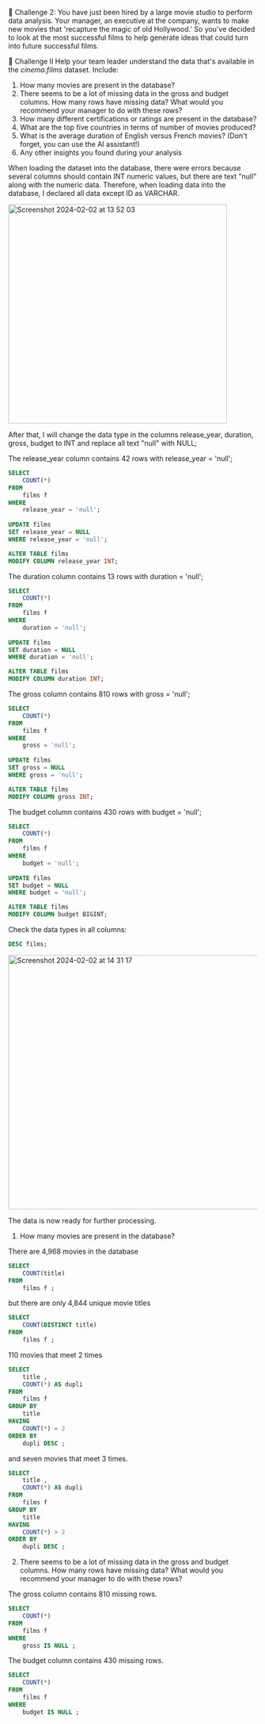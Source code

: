 🎥 Challenge 2: You have just been hired by a large movie studio to perform data analysis. 
Your manager, an executive at the company, wants to make new movies that 'recapture the magic of old Hollywood.' 
So you've decided to look at the most successful films to help generate ideas that could turn into future successful films.

💪 Challenge II
Help your team leader understand the data that's available in the _cinema.films_ dataset. Include:

1. How many movies are present in the database?
2. There seems to be a lot of missing data in the gross and budget columns. How many rows have missing data? What would you recommend your manager to do with these rows?
3. How many different certifications or ratings are present in the database?
4. What are the top five countries in terms of number of movies produced?
5. What is the average duration of English versus French movies? (Don't forget, you can use the AI assistant!)
6. Any other insights you found during your analysis


When loading the dataset into the database, there were errors because several columns should contain INT numeric values, but there are text "null" along with the numeric data. 
Therefore, when loading data into the database, I declared all data except ID as VARCHAR.

<img width="442" alt="Screenshot 2024-02-02 at 13 52 03" src="https://github.com/Yegrii/Misfire/assets/30467268/2a8c958e-5fb3-46de-9c8b-7b925738d36a">

After that, I will change the data type in the columns release_year, duration, gross, budget to INT and replace all text "null" with NULL;

The release_year column contains 42 rows with release_year = 'null';
``` SQL
SELECT 
	COUNT(*) 
FROM 
	films f 
WHERE 
	release_year = 'null';
	
UPDATE films 
SET release_year = NULL 
WHERE release_year = 'null';

ALTER TABLE films 
MODIFY COLUMN release_year INT;
```
The duration column contains 13 rows with duration = 'null';
```SQL
SELECT 
	COUNT(*)
FROM
	films f 
WHERE 
	duration = 'null';
	
UPDATE films 
SET duration = NULL 
WHERE duration = 'null';

ALTER TABLE films 
MODIFY COLUMN duration INT;
```
The gross column contains 810 rows with gross = 'null';
```SQL
SELECT 
	COUNT(*)
FROM
	films f 
WHERE 
	gross = 'null';
	
UPDATE films 
SET gross = NULL 
WHERE gross = 'null';

ALTER TABLE films 
MODIFY COLUMN gross INT;
```
The budget column contains 430 rows with budget = 'null';
```SQL
SELECT 
	COUNT(*)
FROM
	films f 
WHERE 
	budget = 'null';
	
UPDATE films 
SET budget = NULL 
WHERE budget = 'null';

ALTER TABLE films 
MODIFY COLUMN budget BIGINT;
```
Check the data types in all columns:
```SQL
DESC films;
```
<img width="513" alt="Screenshot 2024-02-02 at 14 31 17" src="https://github.com/Yegrii/Misfire/assets/30467268/6fbe555a-b176-45a1-a5f3-7b673502cd42">

The data is now ready for further processing.

1. How many movies are present in the database?

There are 4,968 movies in the database
```SQL
SELECT 
	COUNT(title)
FROM 
	films f ;
```
but there are only 4,844 unique movie titles
```SQL
SELECT 
	COUNT(DISTINCT title)
FROM 
	films f ;
```
110 movies that meet 2 times
```SQL
SELECT 
	title ,
	COUNT(*) AS dupli 
FROM 
	films f 
GROUP BY 
	title  
HAVING 
	COUNT(*) = 2
ORDER BY 
	dupli DESC ;
```
and seven movies that meet 3 times.
```SQL
SELECT 
	title ,
	COUNT(*) AS dupli 
FROM 
	films f 
GROUP BY 
	title  
HAVING 
	COUNT(*) > 2
ORDER BY 
	dupli DESC ;
```

2. There seems to be a lot of missing data in the gross and budget columns. How many rows have missing data? What would you recommend your manager to do with these rows?

The gross column contains 810 missing rows.
```SQL
SELECT
	COUNT(*)
FROM 
	films f 
WHERE 
	gross IS NULL ;
```
The budget column contains 430 missing rows.
```SQL
SELECT
	COUNT(*)
FROM 
	films f 
WHERE 
	budget IS NULL ;
```
